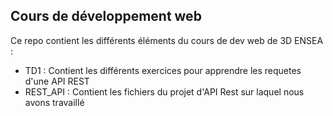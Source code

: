 ## Cours de développement web


Ce repo contient les différents éléments du cours de dev web de 3D ENSEA : 
- TD1 : Contient les différents exercices pour apprendre les requetes d'une API REST
- REST_API : Contient les fichiers du projet d'API Rest sur laquel nous avons travaillé
